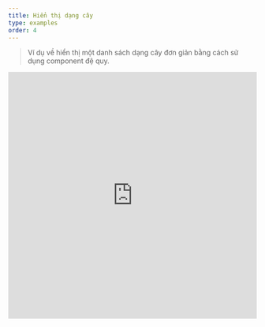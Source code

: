 ```yaml
---
title: Hiển thị dạng cây
type: examples
order: 4
---
```


> Ví dụ về hiển thị một danh sách dạng cây đơn giản bằng cách sử dụng component đệ quy.

<iframe width="100%" height="500" src="https://jsfiddle.net/chrisvfritz/pnqzspoe/embedded/result,html,js,css" allowfullscreen="allowfullscreen" frameborder="0"></iframe>
